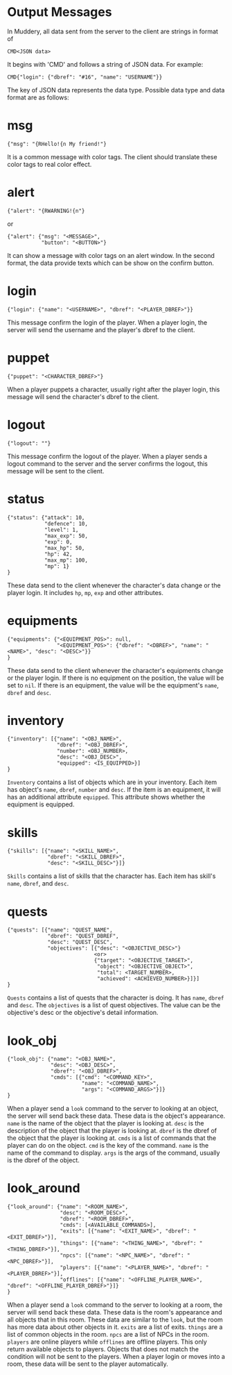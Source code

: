 Output Messages
===

In Muddery, all data sent from the server to the client are strings in format of
```
CMD<JSON data>
```
It begins with 'CMD' and follows a string of JSON data. For example:
```
CMD{"login": {"dbref": "#16", "name": "USERNAME"}}
```

The key of JSON data represents the data type. Possible data type and data format are as follows:

# msg
```
{"msg": "{RHello!{n My friend!"}
```
It is a common message with color tags. The client should translate these color tags to real color effect.


# alert
```
{"alert": "{RWARNING!{n"}
```
or
```
{"alert": {"msg": "<MESSAGE>",
		   "button": "<BUTTON>"}
```
It can show a message with color tags on an alert window. In the second format, the data provide texts which can be show on the confirm button.


# login
```
{"login": {"name": "<USERNAME>", "dbref": "<PLAYER_DBREF>"}}
```
This message confirm the login of the player. When a player login, the server will send the username and the player's dbref to the client.


# puppet
```
{"puppet": "<CHARACTER_DBREF>"}
```
When a player puppets a character, usually right after the player login, this message will send the character's dbref to the client.


# logout
```
{"logout": ""}
```
This message confirm the logout of the player. When a player sends a logout command to the server and the server confirms the logout, this message will be sent to the client.


# status
```
{"status": {"attack": 10,
            "defence": 10,
            "level": 1,
            "max_exp": 50,
            "exp": 0,
            "max_hp": 50,
            "hp": 42,
            "max_mp": 100,
            "mp": 1}
}
```
These data send to the client whenever the character's data change or the player login. It includes `hp`, `mp`, `exp` and other attributes.


# equipments
```
{"equipments": {"<EQUIPMENT_POS>": null,
                "<EQUIPMENT_POS>": {"dbref": "<DBREF>", "name": "<NAME>", "desc": "<DESC>"}}
}
```
These data send to the client whenever the character's equipments change or the player login. If there is no equipment on the position, the value will be set to `nil`. If there is an equipment, the value will be the equipment's `name`, `dbref` and `desc`.


# inventory
```
{"inventory": [{"name": "<OBJ_NAME>",
				"dbref": "<OBJ_DBREF>",
				"number": <OBJ_NUMBER>,
			    "desc": "<OBJ_DESC>",
			    "equipped": <IS_EQUIPPED>}]
}
```
`Inventory` contains a list of objects which are in your inventory. Each item has object's `name`, `dbref`, `number` and `desc`. If the item is an equipment, it will has an additional attribute `equipped`. This attribute shows whether the equipment is equipped.


# skills
```
{"skills": [{"name": "<SKILL_NAME>",
			 "dbref": "<SKILL_DBREF>",
			 "desc": "<SKILL_DESC>"}]}
```
`Skills` contains a list of skills that the character has. Each item has skill's `name`, `dbref`, and `desc`.


# quests
```
{"quests": [{"name": "QUEST_NAME",
			 "dbref": "QUEST_DBREF",
			 "desc": "QUEST_DESC",
			 "objectives": [{"desc": "<OBJECTIVE_DESC>"}
			 				<or> 
			 				{"target": "<OBJECTIVE_TARGET>",
							 "object": "<OBJECTIVE_OBJECT>",
			 				 "total": <TARGET_NUMBER>,
			 				 "achieved": <ACHIEVED_NUMBER>}]}]
}
```
`Quests` contains a list of quests that the character is doing. It has `name`, `dbref` and `desc`. The `objectives` is a list of quest objectives. The value can be the objective's desc or the objective's detail information.


# look_obj
```
{"look_obj": {"name": "<OBJ_NAME>",
              "desc": "<OBJ_DESC>",
              "dbref": "<OBJ_DBREF>",
              "cmds": [{"cmd": "<COMMAND_KEY>",
                        "name": "<COMMAND_NAME>",
                        "args": "<COMMAND_ARGS>"}]}
}
```
When a player send a `look` command to the server to looking at an object, the server will send back these data. These data is the object's appearance.
`name` is the name of the object that the player is looking at.
`desc` is the description of the object that the player is looking at.
`dbref` is the dbref of the object that the player is looking at.
`cmds` is a list of commands that the player can do on the object.
    `cmd` is the key of the command.
    `name` is the name of the command to display.
    `args` is the args of the command, usually is the dbref of the object.


# look_around
```
{"look_around": {"name": "<ROOM_NAME>",
                 "desc": "<ROOM_DESC>",
                 "dbref": "<ROOM_DBREF>",
                 "cmds": [<AVAILABLE_COMMANDS>],
                 "exits": [{"name": "<EXIT_NAME>", "dbref": "<EXIT_DBREF>"}],
                 "things": [{"name": "<THING_NAME>", "dbref": "<THING_DBREF>"}],
                 "npcs": [{"name": "<NPC_NAME>", "dbref": "<NPC_DBREF>"}],
                 "players": [{"name": "<PLAYER_NAME>", "dbref": "<PLAYER_DBREF>"}],
                 "offlines": [{"name": "<OFFLINE_PLAYER_NAME>", "dbref": "<OFFLINE_PLAYER_DBREF>"}]}
}
```
When a player send a `look` command to the server to looking at a room, the server will send back these data. These data is the room's appearance and all objects that in this room.
These data are similar to the `look`, but the room has more data about other objects in it.
`exits` are a list of exits.
`things` are a list of common objects in the room.
`npcs` are a list of NPCs in the room.
`players` are online players while `offlines` are offline players.
This only return available objects to players. Objects that does not match the condition will not be sent to the players.
When a player login or moves into a room, these data will be sent to the player automatically.

